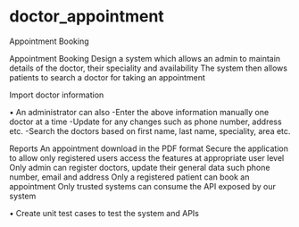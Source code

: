 # doctor_appointment

 Appointment Booking

Appointment Booking Design a system which allows an admin to maintain details of the doctor, their speciality and availability
The system then allows patients to search a doctor for taking an appointment

Import doctor information 

• An administrator can also
	-Enter the above information manually one doctor at a time
	-Update for any changes such as phone number, address etc.
	-Search the doctors based on first name, last name, speciality, area etc. 

Reports
An appointment download in the PDF format 
Secure the application to allow only registered users access the features at appropriate user level
	Only admin can register doctors, update their general data such phone number, email and address
	Only a registered patient can book an appointment
 	Only trusted systems can consume the API exposed by our system 

• Create unit test cases to test the system and APIs
